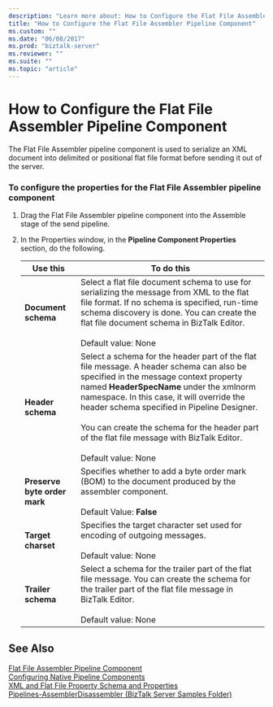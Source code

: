 ```yaml
---
description: "Learn more about: How to Configure the Flat File Assembler Pipeline Component"
title: "How to Configure the Flat File Assembler Pipeline Component"
ms.custom: ""
ms.date: "06/08/2017"
ms.prod: "biztalk-server"
ms.reviewer: ""
ms.suite: ""
ms.topic: "article"
---
```

# How to Configure the Flat File Assembler Pipeline Component
The Flat File Assembler pipeline component is used to serialize an XML document into delimited or positional flat file format before sending it out of the server.  
  
### To configure the properties for the Flat File Assembler pipeline component  
  
1.  Drag the Flat File Assembler pipeline component into the Assemble stage of the send pipeline.  
  
2.  In the Properties window, in the **Pipeline Component Properties** section, do the following.  
  
    |Use this|To do this|  
    |--------------|----------------|  
    |**Document schema**|Select a flat file document schema to use for serializing the message from XML to the flat file format. If no schema is specified, run-time schema discovery is done. You can create the flat file document schema in BizTalk Editor.<br /><br /> Default value: None|  
    |**Header schema**|Select a schema for the header part of the flat file message. A header schema can also be specified in the message context property named **HeaderSpecName** under the xmlnorm namespace. In this case, it will override the header schema specified in Pipeline Designer.<br /><br /> You can create the schema for the header part of the flat file message with BizTalk Editor.<br /><br /> Default value: None|  
    |**Preserve byte order mark**|Specifies whether to add a byte order mark (BOM) to the document produced by the assembler component.<br /><br /> Default Value: **False**|  
    |**Target charset**|Specifies the target character set used for encoding of outgoing messages.<br /><br /> Default value: None|  
    |**Trailer schema**|Select a schema for the trailer part of the flat file message. You can create the schema for the trailer part of the flat file message in BizTalk Editor.<br /><br /> Default value: None|  
  
## See Also  
 [Flat File Assembler Pipeline Component](../core/flat-file-assembler-pipeline-component.md)   
 [Configuring Native Pipeline Components](../core/configuring-native-pipeline-components.md)   
 [XML and Flat File Property Schema and Properties](../core/xml-and-flat-file-property-schema-and-properties.md)   
 [Pipelines-AssemblerDisassembler (BizTalk Server Samples Folder)](../core/pipelines-assemblerdisassembler-biztalk-server-samples-folder.md)
